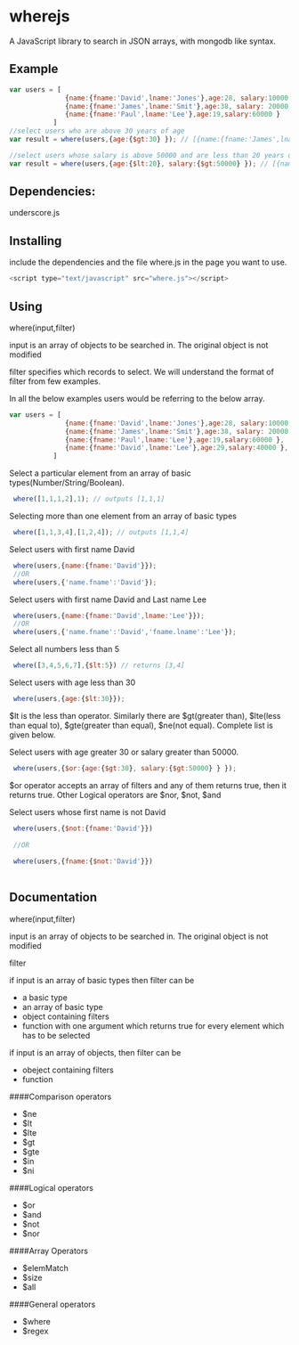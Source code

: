 wherejs
========

A JavaScript library to search in JSON arrays, with mongodb like syntax.

Example
-------

```javascript
var users = [
              {name:{fname:'David',lname:'Jones'},age:28, salary:10000 },
              {name:{fname:'James',lname:'Smit'},age:38, salary: 20000 },
              {name:{fname:'Paul',lname:'Lee'},age:19,salary:60000 }
           ]
//select users who are above 30 years of age  
var result = where(users,{age:{$gt:30} }); // [{name:{fname:'James',lname:'Smit'},age:38, salary: 20000 }]

//select users whose salary is above 50000 and are less than 20 years of age
var result = where(users,{age:{$lt:20}, salary:{$gt:50000} }); // [{name:{fname:'James',lname:'Smit'},age:38, salary: 20000 }]

```


Dependencies:
------------
underscore.js



Installing
----------
include the dependencies and the file where.js in the page you want to use.

```javascript
<script type="text/javascript" src="where.js"></script>
```

Using
-----

where(input,filter)

input is an array of objects to be searched in. The original object is not modified

filter specifies which records to select. We will understand the format of filter from few examples.

In all the below examples users would be referring to the below array.
```javascript
var users = [
              {name:{fname:'David',lname:'Jones'},age:28, salary:10000 },
              {name:{fname:'James',lname:'Smit'},age:38, salary: 20000 },
              {name:{fname:'Paul',lname:'Lee'},age:19,salary:60000 },
              {name:{fname:'David',lname:'Lee'},age:29,salary:40000 },
           ]
```



Select a particular element from an array of basic types(Number/String/Boolean).

```javascript
 where([1,1,1,2],1); // outputs [1,1,1]
```

Selecting more than one element from an array of basic types
```javascript
 where([1,1,3,4],[1,2,4]); // outputs [1,1,4]
```

Select users with first name David

```javascript
 where(users,{name:{fname:'David'}});
 //OR
 where(users,{'name.fname':'David'});
```

Select users with first name David and Last name Lee

```javascript
 where(users,{name:{fname:'David',lname:'Lee'}});
 //OR
 where(users,{'name.fname':'David','fname.lname':'Lee'});
```

Select all numbers less than 5
```javascript
 where([3,4,5,6,7],{$lt:5}) // returns [3,4]
```

Select users with age less than 30
```javascript
 where(users,{age:{$lt:30}});
```

$lt is the less than operator. Similarly there are $gt(greater than), $lte(less than equal to),
$gte(greater than equal), $ne(not equal). Complete list is given below.



Select users with age greater 30 or salary greater than 50000.
```javascript
 where(users,{$or:{age:{$gt:30}, salary:{$gt:50000} } });
```
$or operator accepts an array of filters and any of them returns true, then it returns true.
Other Logical operators are $nor, $not, $and


Select users whose first name is not David
```javascript
 where(users,{$not:{fname:'David'}})
 
 //OR
 
 where(users,{fname:{$not:'David'}})
 
```


Documentation
-----
where(input,filter)

input is an array of objects to be searched in. The original object is not modified

filter

if input is an array of basic types then filter can be 

- a basic type
- an array of basic type 
- object containing filters
- function with one argument which returns true for every element which has to be selected
              

if input is an array of objects, then filter can be

- obeject containing filters
- function


####Comparison operators

- $ne
- $lt
- $lte
- $gt
- $gte
- $in
- $ni

####Logical operators
- $or
- $and
- $not
- $nor

####Array Operators
- $elemMatch
- $size
- $all


####General operators
- $where
- $regex
